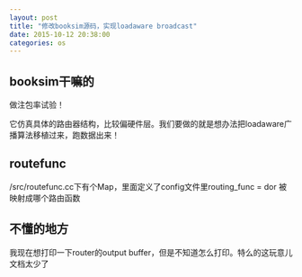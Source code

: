 ```yaml
---
layout: post
title: "修改booksim源码，实现loadaware broadcast"
date: 2015-10-12 20:38:00
categories: os
---
```


## booksim干嘛的

做注包率试验！

它仿真具体的路由器结构，比较偏硬件层。我们要做的就是想办法把loadaware广播算法移植过来，跑数据出来！

## routefunc

/src/routefunc.cc下有个Map，里面定义了config文件里routing_func = dor 被映射成哪个路由函数

## 不懂的地方

我现在想打印一下router的output buffer，但是不知道怎么打印。特么的这玩意儿文档太少了
